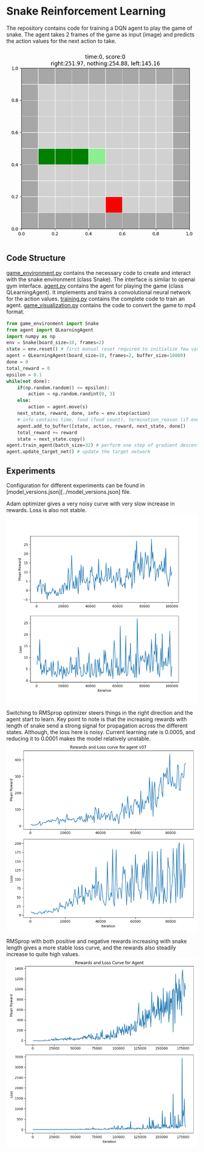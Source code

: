 # Snake Reinforcement Learning

The repository contains code for training a DQN agent to play the game of snake.
The agent takes 2 frames of the game as input (image) and predicts the action values for
the next action to take.

![alt text](https://github.com/DragonWarrior15/snake-rl/blob/master/images/game_visual_v10_174500_4.gif "model v10 agent")

## Code Structure
[game_environment.py](../game_environment.py) contains the necessary code to create and interact with the snake environment (class Snake). The interface is similar to openai gym interface.
[agent.py](../agent.py) contains the agent for playing the game (class QLearningAgent). It implements and trains a convolutional neural network for the action values.
[training.py](../training.py) contains the complete code to train an agent.
[game_visualization.py](../game_visualization.py) contains the code to convert the game to mp4 format.

```python
from game_environment import Snake
from agent import QLearningAgent
import numpy as np
env = Snake(board_size=10, frames=2)
state = env.reset() # first manual reset required to initialize few variables
agent = QLearningAgent(board_size=10, frames=2, buffer_size=10000)
done = 0
total_reward = 0
epsilon = 0.1
while(not done):
    if(np.random.random() <= epsilon):
        action = np.random.randint(0, 3)
    else:
        action = agent.move(s)
    next_state, reward, done, info = env.step(action)
    # info contains time, food (food count), termination_reason (if ends)
    agent.add_to_buffer([state, action, reward, next_state, done])
    total_reward += reward
    state = next_state.copy()
agent.train_agent(batch_size=32) # perform one step of gradient descent
agent.update_target_net() # update the target network
```

## Experiments
Configuration for different experiments can be found in [model_versions.json][../model_versions.json] file.

Adam optimizer gives a very noisy curve with very slow increase in rewards. Loss is also not stable.
![alt text](https://github.com/DragonWarrior15/snake-rl/blob/master/images/model_logs_v04.png "model version v04")

Switching to RMSprop optimizer steers things in the right direction and the agent start to learn.
Key point to note is that the increasing rewards with length of snake send a strong signal for propagation across the different states. Although, the loss here is noisy. Current learning rate is 0.0005, and reducing it to 0.0001 makes the model relatively unstable.
![alt text](https://github.com/DragonWarrior15/snake-rl/blob/master/images/model_logs_v07.png "model version v07")

RMSprop with both positive and negative rewards increasing with snake length gives a more stable loss curve, and the rewards also steadily increase to quite high values.
![alt text](https://github.com/DragonWarrior15/snake-rl/blob/master/images/model_logs_v10.png "model version v10")
